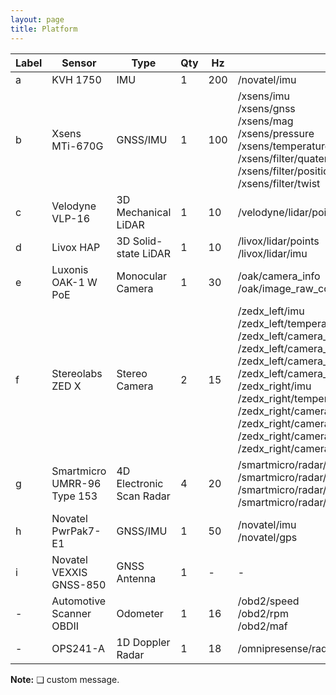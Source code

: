 ```yaml
---
layout: page
title: Platform
---
```


| Label | Sensor                            | Type                   | Qty | Hz | Topic Name                                                                                                                                               | Message Type                                                                                                                                      |
|-------|-----------------------------------|------------------------|-----|----|----------------------------------------------------------------------------------------------------------------------------------------------------------|---------------------------------------------------------------------------------------------------------------------------------------------------|
| a     | KVH 1750                          | IMU                    | 1   | 200| /novatel/imu                                                                                                                                              | sensor_msgs/Imu                                                                                                                                    |
| b     | Xsens MTi-670G                    | GNSS/IMU               | 1   | 100| /xsens/imu<br>/xsens/gnss<br>/xsens/mag<br>/xsens/pressure<br>/xsens/temperature<br>/xsens/filter/quaternion<br>/xsens/filter/positionlla<br>/xsens/filter/twist | sensor_msgs/Imu<br>sensor_msgs/NavSatFix<br>geometry_msgs/Vector3Stamped<br>sensor_msgs/FluidPressure<br>sensor_msgs/Temperature<br>geometry_msgs/QuaternionStamped<br>geometry_msgs/Vector3Stamped<br>geometry_msgs/TwistStamped |
| c     | Velodyne VLP-16                   | 3D Mechanical LiDAR    | 1   | 10 | /velodyne/lidar/points                                                                                                                                    | sensor_msgs/PointCloud2                                                                                                                            |
| d     | Livox HAP                         | 3D Solid-state LiDAR   | 1   | 10 | /livox/lidar/points<br>/livox/lidar/imu                                                                                                                   | sensor_msgs/PointCloud2<br>sensor_msgs/Imu                                                                                                         |
| e     | Luxonis OAK-1 W PoE               | Monocular Camera       | 1   | 30 | /oak/camera_info<br>/oak/image_raw_color/compressed                                                                                                       | sensor_msgs/CameraInfo<br>sensor_msgs/CompressedImage                                                                                              |
| f     | Stereolabs ZED X                  | Stereo Camera          | 2   | 15 | /zedx_left/imu<br>/zedx_left/temperature<br>/zedx_left/camera_left/camera_info<br>/zedx_left/camera_left/image_raw_color/compressed<br>/zedx_left/camera_right/camera_info<br>/zedx_left/camera_right/image_raw_color/compressed<br>/zedx_right/imu<br>/zedx_right/temperature<br>/zedx_right/camera_left/camera_info<br>/zedx_right/camera_left/image_raw_color/compressed<br>/zedx_right/camera_right/camera_info<br>/zedx_right/camera_right/image_raw_color/compressed | sensor_msgs/Imu<br>sensor_msgs/Temperature<br>sensor_msgs/CameraInfo<br>sensor_msgs/CompressedImage<br>sensor_msgs/CameraInfo<br>sensor_msgs/CompressedImage<br>sensor_msgs/Imu<br>sensor_msgs/Temperature<br>sensor_msgs/CameraInfo<br>sensor_msgs/CompressedImage<br>sensor_msgs/CameraInfo<br>sensor_msgs/CompressedImage |
| g     | Smartmicro UMRR-96 Type 153       | 4D Electronic Scan Radar| 4   | 20 | /smartmicro/radar/front_left<br>/smartmicro/radar/front_right<br>/smartmicro/radar/rear_left<br>/smartmicro/radar/rear_right                              | sensor_msgs/PointCloud2                                                                                                                            |
| h     | Novatel PwrPak7-E1                | GNSS/IMU               | 1   | 50 | /novatel/imu<br>/novatel/gps                                                                                                                              | sensor_msgs/Imu<br>gps_common/GPSFix                                                                                                               |
| i     | Novatel VEXXIS GNSS-850           | GNSS Antenna           | 1   | -  | -                                                                                                                                                        | -                                                                                                                                                 |
| -     | Automotive Scanner OBDII          | Odometer               | 1   | 16 | /obd2/speed<br>/obd2/rpm<br>/obd2/maf                                                                                                                     | ❑                                                                                                                                                 |
| -     | OPS241-A                          | 1D Doppler Radar       | 1   | 18 | /omnipresense/radar/front_bumper                                                                                                                          | ❑                                                                                                                                                 |

**Note:** ❑ custom message.

